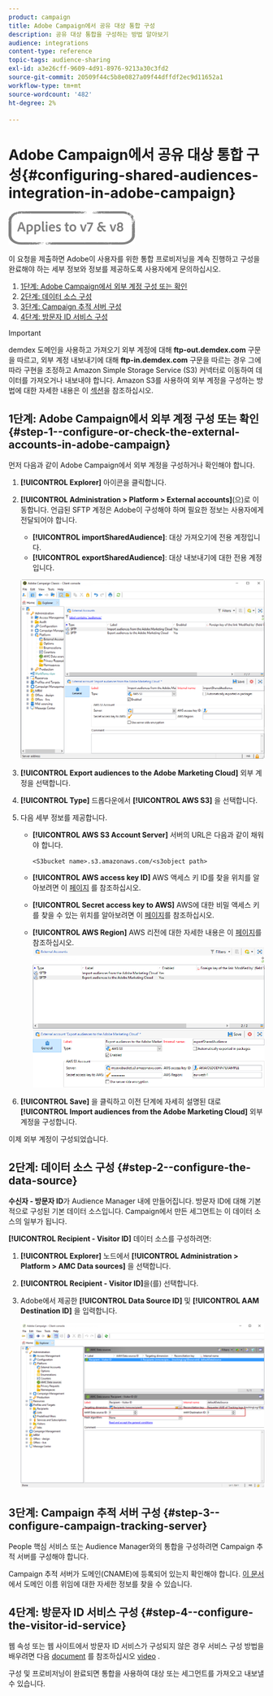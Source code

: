 ```yaml
---
product: campaign
title: Adobe Campaign에서 공유 대상 통합 구성
description: 공유 대상 통합을 구성하는 방법 알아보기
audience: integrations
content-type: reference
topic-tags: audience-sharing
exl-id: a3e26cff-9609-4d91-8976-9213a30c3fd2
source-git-commit: 20509f44c5b8e0827a09f44dffdf2ec9d11652a1
workflow-type: tm+mt
source-wordcount: '482'
ht-degree: 2%

---
```


# Adobe Campaign에서 공유 대상 통합 구성{#configuring-shared-audiences-integration-in-adobe-campaign}

![](../../assets/common.svg)

이 요청을 제출하면 Adobe이 사용자를 위한 통합 프로비저닝을 계속 진행하고 구성을 완료해야 하는 세부 정보와 정보를 제공하도록 사용자에게 문의하십시오.

1. [1단계: Adobe Campaign에서 외부 계정 구성 또는 확인](#step-1--configure-or-check-the-external-accounts-in-adobe-campaign)
1. [2단계: 데이터 소스 구성](#step-2--configure-the-data-source)
1. [3단계: Campaign 추적 서버 구성](#step-3--configure-campaign-tracking-server)
1. [4단계: 방문자 ID 서비스 구성](#step-4--configure-the-visitor-id-service)

>[!IMPORTANT]
>
>demdex 도메인을 사용하고 가져오기 외부 계정에 대해 **ftp-out.demdex.com** 구문을 따르고, 외부 계정 내보내기에 대해 **ftp-in.demdex.com** 구문을 따르는 경우 그에 따라 구현을 조정하고 Amazon Simple Storage Service (S3) 커넥터로 이동하여 데이터를 가져오거나 내보내야 합니다. Amazon S3를 사용하여 외부 계정을 구성하는 방법에 대한 자세한 내용은 이 [섹션](../../integrations/using/configuring-shared-audiences-integration-in-adobe-campaign.md#step-1--configure-or-check-the-external-accounts-in-adobe-campaign)을 참조하십시오.

## 1단계: Adobe Campaign에서 외부 계정 구성 또는 확인 {#step-1--configure-or-check-the-external-accounts-in-adobe-campaign}

먼저 다음과 같이 Adobe Campaign에서 외부 계정을 구성하거나 확인해야 합니다.

1. **[!UICONTROL Explorer]** 아이콘을 클릭합니다.
1. **[!UICONTROL Administration > Platform > External accounts]**(으)로 이동합니다. 언급된 SFTP 계정은 Adobe이 구성해야 하며 필요한 정보는 사용자에게 전달되어야 합니다.

   * **[!UICONTROL importSharedAudience]**: 대상 가져오기에 전용 계정입니다.
   * **[!UICONTROL exportSharedAudience]**: 대상 내보내기에 대한 전용 계정입니다.

   ![](assets/aam_config_1.png)

1. **[!UICONTROL Export audiences to the Adobe Marketing Cloud]** 외부 계정을 선택합니다.

1. **[!UICONTROL Type]** 드롭다운에서 **[!UICONTROL AWS S3]** 을 선택합니다.

1. 다음 세부 정보를 제공합니다.

   * **[!UICONTROL AWS S3 Account Server]**
서버의 URL은 다음과 같이 채워야 합니다.

      ```
      <S3bucket name>.s3.amazonaws.com/<s3object path>
      ```

   * **[!UICONTROL AWS access key ID]**
AWS 액세스 키 ID를 찾을 위치를 알아보려면 이  [페이지](https://docs.aws.amazon.com/general/latest/gr/aws-sec-cred-types.html#access-keys-and-secret-access-keys) 를 참조하십시오.

   * **[!UICONTROL Secret access key to AWS]**
AWS에 대한 비밀 액세스 키를 찾을 수 있는 위치를 알아보려면 이  [페이지](https://aws.amazon.com/fr/blogs/security/wheres-my-secret-access-key/)를 참조하십시오.

   * **[!UICONTROL AWS Region]**
AWS 리전에 대한 자세한 내용은 이  [페이지](https://aws.amazon.com/about-aws/global-infrastructure/regions_az/)를 참조하십시오.
   ![](assets/aam_config_2.png)

1. **[!UICONTROL Save]** 을 클릭하고 이전 단계에 자세히 설명된 대로 **[!UICONTROL Import audiences from the Adobe Marketing Cloud]** 외부 계정을 구성합니다.

이제 외부 계정이 구성되었습니다.

## 2단계: 데이터 소스 구성 {#step-2--configure-the-data-source}

**수신자 - 방문자 ID**&#x200B;가 Audience Manager 내에 만들어집니다. 방문자 ID에 대해 기본적으로 구성된 기본 데이터 소스입니다. Campaign에서 만든 세그먼트는 이 데이터 소스의 일부가 됩니다.

**[!UICONTROL Recipient - Visitor ID]** 데이터 소스를 구성하려면:

1. **[!UICONTROL Explorer]** 노드에서 **[!UICONTROL Administration > Platform > AMC Data sources]** 을 선택합니다.
1. **[!UICONTROL Recipient - Visitor ID]**&#x200B;을(를) 선택합니다.
1. Adobe에서 제공한 **[!UICONTROL Data Source ID]** 및 **[!UICONTROL AAM Destination ID]** 을 입력합니다.

   ![](assets/aam_config_3.png)

## 3단계: Campaign 추적 서버 구성 {#step-3--configure-campaign-tracking-server}

People 핵심 서비스 또는 Audience Manager와의 통합을 구성하려면 Campaign 추적 서버를 구성해야 합니다.

Campaign 추적 서버가 도메인(CNAME)에 등록되어 있는지 확인해야 합니다. [이 문서](https://helpx.adobe.com/kr/campaign/kb/domain-name-delegation.html)에서 도메인 이름 위임에 대한 자세한 정보를 찾을 수 있습니다.

## 4단계: 방문자 ID 서비스 구성 {#step-4--configure-the-visitor-id-service}

웹 속성 또는 웹 사이트에서 방문자 ID 서비스가 구성되지 않은 경우 서비스 구성 방법을 배우려면 다음 [document](https://experienceleague.adobe.com/docs/id-service/using/implementation/setup-aam-analytics.html) 를 참조하십시오 [video](https://helpx.adobe.com/marketing-cloud/how-to/email-marketing.html#step-two) .

구성 및 프로비저닝이 완료되면 통합을 사용하여 대상 또는 세그먼트를 가져오고 내보낼 수 있습니다.
